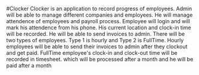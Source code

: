#Clocker
Clocker is an application to record progress of employees. Admin will be able to manage different companies and employees. He will manage attendence of employees and payroll process.
Employee will login and will mark his attendence from his phone. His current location and clock-in time will be recorded. He will be able to send invoices to admin.
There will be two types of employees. Type 1 is hourly and Type 2 is FullTime. Hourly employees will be able to send their invoices to admin after they clockout and get paid.
FullTime employee's clock-in and clock-out time will be recorded in timesheet. which will be processed after a month and he will be paid after a month
